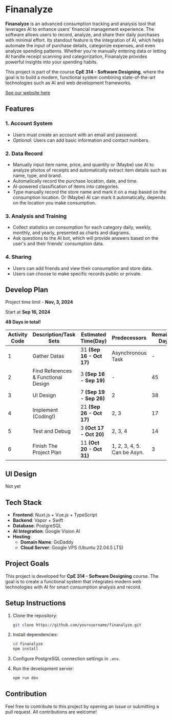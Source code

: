 # Finanalyze

**Finanalyze** is an advanced consumption tracking and analysis tool that leverages AI to enhance users' financial management experience. The software allows users to record, analyze, and share their daily purchases with minimal effort. Its standout feature is the integration of AI, which helps automate the input of purchase details, categorize expenses, and even analyze spending patterns. Whether you're manually entering data or letting AI handle receipt scanning and categorization, Finanalyze provides powerful insights into your spending habits. 

This project is part of the course **CpE 314 - Software Designing**, where the goal is to build a modern, functional system combining state-of-the-art technologies such as AI and web development frameworks.

[See our website here](http://finanalyze.inspiral.site:3000)

## Features

### 1. Account System

- Users must create an account with an email and password.
- *Optional*: Users can add basic information and contact numbers.

### 2. Data Record

- Manually input item name, price, and quantity or (Maybe) use AI to analyze photos of receipts and automatically extract item details such as name, type, and brand.
- Automatically record the purchase location, date, and time.
- AI-powered classification of items into categories.
- Type manually record the store name and mark it on a map based on the consumption location. Or (Maybe) AI can mark it automatically, depends on the location you make consumption.

### 3. Analysis and Training

- Collect statistics on consumption for each category daily, weekly, monthly, and yearly, presented as charts and diagrams.
- Ask questions to the AI bot, which will provide answers based on the user's and their friends' consumption data.

### 4. Sharing

- Users can add friends and view their consumption and store data.
- Users can choose to make specific records public or private.



## Develop Plan

Project time limit - **Nov, 3, 2024**

Start at **Sep 16, 2024**

**48 Days in total!**

| Activity Code | Description/Task Sets               | Estimated Time(Day)      | Predecessors                | Remaining Days | Progress   |
| ------------- | ----------------------------------- | ------------------------ | --------------------------- | -------------- | ---------- |
| 1             | Gather Datas                        | 31 **(Sep 16 - Oct 17)** | Asynchronous Task           | -              | -          |
| 2             | Find References & Functional Design | 3 **(Sep 16 - Sep 19)**  | -                           | 45             | ✅ (Sep 19) |
| 3             | UI Design                           | 7 **(Sep 19 - Sep 26)**  | 2                           | 38             | -          |
| 4             | Implement (Coding!)                 | 21 **(Sep 26 - Oct 17)** | 2, 3                        | 17             | -          |
| 5             | Test and Debug                      | 3 **(Oct 17 - Oct 20)**  | 2, 3, 4                     | 14             | -          |
| 6             | Finish The Project Plan             | 11 **(Oct 20 - Oct 31)** | 1, 2, 3, 4, 5. Can be Asyn. | 3              | -          |



## UI Design

Not yet



## Tech Stack

- **Frontend**: Nuxt.js + Vue.js + TypeScript
- **Backend**: Vapor + Swift
- **Database**: PostgreSQL
- **AI Integration**: Google Vision AI
- **Hosting**:
  - **Domain Name**: GoDaddy
  - **Cloud Server**: Google VPS (Ubuntu 22.04.5 LTS)



## Project Goals

This project is developed for **CpE 314 - Software Designing** course. The goal is to create a functional system that integrates modern web technologies with AI for smart consumption analysis and record.



## Setup Instructions

1. Clone the repository:

   ```bash
   git clone https://github.com/yourusername/finanalyze.git
   ```

2. Install dependencies:

   ```bash
   cd finanalyze
   npm install
   ```

3. Configure PostgreSQL connection settings in `.env`.

4. Run the development server:

   ```bash
   npm run dev
   ```

## Contribution

Feel free to contribute to this project by opening an issue or submitting a pull request. All contributions are welcome!